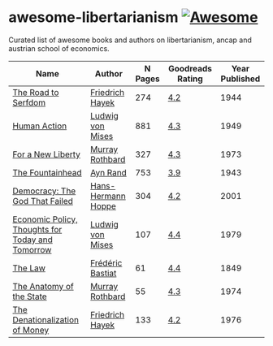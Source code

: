 # awesome-libertarianism [![Awesome](https://cdn.rawgit.com/sindresorhus/awesome/d7305f38d29fed78fa85652e3a63e154dd8e8829/media/badge.svg)](https://github.com/sindresorhus/awesome)

Curated list of awesome books and authors on libertarianism, ancap and austrian school of economics.

| Name | Author | N Pages | Goodreads Rating | Year Published |  
|------|--------|---------|------------------|----------------|
|[The Road to Serfdom](https://mises.org/library/road-serfdom-0)|[Friedrich Hayek](https://en.wikipedia.org/wiki/Friedrich_Hayek)|274|[4.2](https://www.goodreads.com/book/show/299215.The_Road_to_Serfdom)|1944|
|[Human Action](https://mises.org/library/human-action-0)|[Ludwig von Mises](https://en.wikipedia.org/wiki/Ludwig_von_Mises)|881|[4.3](https://www.goodreads.com/book/show/81912.Human_Action)|1949|
|[For a New Liberty](https://mises.org/library/new-liberty-libertarian-manifesto)|[Murray Rothbard](https://en.wikipedia.org/wiki/Murray_Rothbard)|327|[4.3](https://www.goodreads.com/book/show/1268994.For_a_New_Liberty)|1973|
|[The Fountainhead](https://en.wikipedia.org/wiki/The_Fountainhead)|[Ayn Rand](https://en.wikipedia.org/wiki/Ayn_Rand)|753|[3.9](https://www.goodreads.com/book/show/2122.The_Fountainhead)|1943|
|[Democracy: The God That Failed](https://mises.org/library/democracy-god-failed-1)|[Hans-Hermann Hoppe](https://en.wikipedia.org/wiki/Hans-Hermann_Hoppe)|304|[4.2](https://www.goodreads.com/book/show/980031.Democracy)|2001|
|[Economic Policy, Thoughts for Today and Tomorrow](https://mises.org/library/economic-policy-thoughts-today-and-tomorrow)|[Ludwig von Mises](https://en.wikipedia.org/wiki/Ludwig_von_Mises)|107|[4.4](https://www.goodreads.com/book/show/1822167.Economic_Policy)|1979|
|[The Law](https://mises.org/library/law)|[Frédéric Bastiat](https://en.wikipedia.org/wiki/Fr%C3%A9d%C3%A9ric_Bastiat)|61|[4.4](https://www.goodreads.com/book/show/1609224.The_Law)|1849|
|[The Anatomy of the State](https://mises.org/library/anatomy-state)|[Murray Rothbard](https://en.wikipedia.org/wiki/Murray_Rothbard)|55|[4.3](https://www.goodreads.com/book/show/6613404-anatomy-of-the-state)|1974|
|[The Denationalization of Money](https://mises.org/library/denationalisation-money-argument-refined)|[Friedrich Hayek](https://en.wikipedia.org/wiki/Friedrich_Hayek)|133|[4.2](https://www.goodreads.com/book/show/2833576-denationalisation-of-money)|1976|
